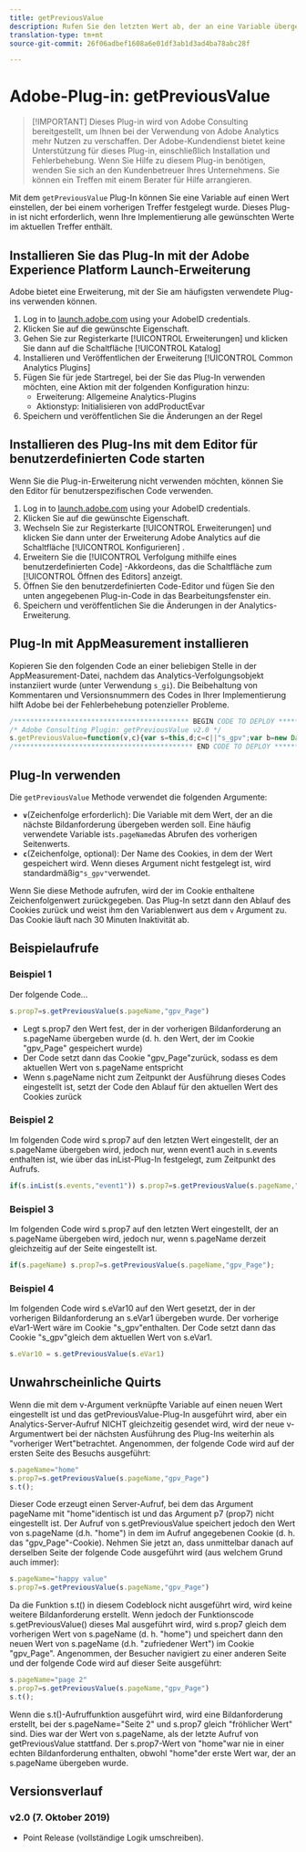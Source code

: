 ```yaml
---
title: getPreviousValue
description: Rufen Sie den letzten Wert ab, der an eine Variable übergeben wird.
translation-type: tm+mt
source-git-commit: 26f06adbef1608a6e01df3ab1d3ad4ba78abc28f

---
```



# Adobe-Plug-in: getPreviousValue

> [!IMPORTANT] Dieses Plug-in wird von Adobe Consulting bereitgestellt, um Ihnen bei der Verwendung von Adobe Analytics mehr Nutzen zu verschaffen. Der Adobe-Kundendienst bietet keine Unterstützung für dieses Plug-in, einschließlich Installation und Fehlerbehebung. Wenn Sie Hilfe zu diesem Plug-in benötigen, wenden Sie sich an den Kundenbetreuer Ihres Unternehmens. Sie können ein Treffen mit einem Berater für Hilfe arrangieren.

Mit dem `getPreviousValue` Plug-In können Sie eine Variable auf einen Wert einstellen, der bei einem vorherigen Treffer festgelegt wurde. Dieses Plug-in ist nicht erforderlich, wenn Ihre Implementierung alle gewünschten Werte im aktuellen Treffer enthält.

## Installieren Sie das Plug-In mit der Adobe Experience Platform Launch-Erweiterung

Adobe bietet eine Erweiterung, mit der Sie am häufigsten verwendete Plug-ins verwenden können.

1. Log in to [launch.adobe.com](https://launch.adobe.com) using your AdobeID credentials.
1. Klicken Sie auf die gewünschte Eigenschaft.
1. Gehen Sie zur Registerkarte [!UICONTROL Erweiterungen] und klicken Sie dann auf die Schaltfläche [!UICONTROL Katalog]
1. Installieren und Veröffentlichen der Erweiterung [!UICONTROL Common Analytics Plugins]
1. Fügen Sie für jede Startregel, bei der Sie das Plug-In verwenden möchten, eine Aktion mit der folgenden Konfiguration hinzu:
   * Erweiterung: Allgemeine Analytics-Plugins
   * Aktionstyp: Initialisieren von addProductEvar
1. Speichern und veröffentlichen Sie die Änderungen an der Regel

## Installieren des Plug-Ins mit dem Editor für benutzerdefinierten Code starten

Wenn Sie die Plug-in-Erweiterung nicht verwenden möchten, können Sie den Editor für benutzerspezifischen Code verwenden.

1. Log in to [launch.adobe.com](https://launch.adobe.com) using your AdobeID credentials.
1. Klicken Sie auf die gewünschte Eigenschaft.
1. Wechseln Sie zur Registerkarte [!UICONTROL Erweiterungen] und klicken Sie dann unter der Erweiterung Adobe Analytics auf die Schaltfläche [!UICONTROL Konfigurieren] .
1. Erweitern Sie die [!UICONTROL Verfolgung mithilfe eines benutzerdefinierten Code] -Akkordeons, das die Schaltfläche zum [!UICONTROL Öffnen des Editors] anzeigt.
1. Öffnen Sie den benutzerdefinierten Code-Editor und fügen Sie den unten angegebenen Plug-in-Code in das Bearbeitungsfenster ein.
1. Speichern und veröffentlichen Sie die Änderungen in der Analytics-Erweiterung.

## Plug-In mit AppMeasurement installieren

Kopieren Sie den folgenden Code an einer beliebigen Stelle in der AppMeasurement-Datei, nachdem das Analytics-Verfolgungsobjekt instanziiert wurde (unter Verwendung `s_gi`). Die Beibehaltung von Kommentaren und Versionsnummern des Codes in Ihrer Implementierung hilft Adobe bei der Fehlerbehebung potenzieller Probleme.

```js
/******************************************* BEGIN CODE TO DEPLOY *******************************************/
/* Adobe Consulting Plugin: getPreviousValue v2.0 */
s.getPreviousValue=function(v,c){var s=this,d;c=c||"s_gpv";var b=new Date;b.setTime(b.getTime()+18E5);s.c_r(c)&&(d=s.c_r(c)); v?s.c_w(c,v,b):s.c_w(c,d,b);return d};
/******************************************** END CODE TO DEPLOY ********************************************/
```

## Plug-In verwenden

Die `getPreviousValue` Methode verwendet die folgenden Argumente:

* **`v`**(Zeichenfolge erforderlich): Die Variable mit dem Wert, der an die nächste Bildanforderung übergeben werden soll. Eine häufig verwendete Variable ist`s.pageName`das Abrufen des vorherigen Seitenwerts.
* **`c`**(Zeichenfolge, optional): Der Name des Cookies, in dem der Wert gespeichert wird.  Wenn dieses Argument nicht festgelegt ist, wird standardmäßig`"s_gpv"`verwendet.

Wenn Sie diese Methode aufrufen, wird der im Cookie enthaltene Zeichenfolgenwert zurückgegeben. Das Plug-In setzt dann den Ablauf des Cookies zurück und weist ihm den Variablenwert aus dem `v` Argument zu. Das Cookie läuft nach 30 Minuten Inaktivität ab.

## Beispielaufrufe

### Beispiel 1

Der folgende Code...

```js
s.prop7=s.getPreviousValue(s.pageName,"gpv_Page")
```

* Legt s.prop7 den Wert fest, der in der vorherigen Bildanforderung an s.pageName übergeben wurde (d. h. den Wert, der im Cookie &quot;gpv_Page&quot; gespeichert wurde)
* Der Code setzt dann das Cookie &quot;gpv_Page&quot;zurück, sodass es dem aktuellen Wert von s.pageName entspricht
* Wenn s.pageName nicht zum Zeitpunkt der Ausführung dieses Codes eingestellt ist, setzt der Code den Ablauf für den aktuellen Wert des Cookies zurück

### Beispiel 2

Im folgenden Code wird s.prop7 auf den letzten Wert eingestellt, der an s.pageName übergeben wird, jedoch nur, wenn event1 auch in s.events enthalten ist, wie über das inList-Plug-In festgelegt, zum Zeitpunkt des Aufrufs.

```js
if(s.inList(s.events,"event1")) s.prop7=s.getPreviousValue(s.pageName,"gpv_Page");
```

### Beispiel 3

Im folgenden Code wird s.prop7 auf den letzten Wert eingestellt, der an s.pageName übergeben wird, jedoch nur, wenn s.pageName derzeit gleichzeitig auf der Seite eingestellt ist.

```js
if(s.pageName) s.prop7=s.getPreviousValue(s.pageName,"gpv_Page");
```

### Beispiel 4

Im folgenden Code wird s.eVar10 auf den Wert gesetzt, der in der vorherigen Bildanforderung an s.eVar1 übergeben wurde.   Der vorherige eVar1-Wert wäre im Cookie &quot;s_gpv&quot;enthalten.  Der Code setzt dann das Cookie &quot;s_gpv&quot;gleich dem aktuellen Wert von s.eVar1.

```js
s.eVar10 = s.getPreviousValue(s.eVar1)
```

## Unwahrscheinliche Quirts

Wenn die mit dem v-Argument verknüpfte Variable auf einen neuen Wert eingestellt ist und das getPreviousValue-Plug-In ausgeführt wird, aber ein Analytics-Server-Aufruf NICHT gleichzeitig gesendet wird, wird der neue v-Argumentwert bei der nächsten Ausführung des Plug-Ins weiterhin als &quot;vorheriger Wert&quot;betrachtet.
Angenommen, der folgende Code wird auf der ersten Seite des Besuchs ausgeführt:

```js
s.pageName="home"
s.prop7=s.getPreviousValue(s.pageName,"gpv_Page")
s.t();
```

Dieser Code erzeugt einen Server-Aufruf, bei dem das Argument pageName mit &quot;home&quot;identisch ist und das Argument p7 (prop7) nicht eingestellt ist.  Der Aufruf von s.getPreviousValue speichert jedoch den Wert von s.pageName (d.h. &quot;home&quot;) in dem im Aufruf angegebenen Cookie (d. h. das &quot;gpv_Page&quot;-Cookie).
Nehmen Sie jetzt an, dass unmittelbar danach auf derselben Seite der folgende Code ausgeführt wird (aus welchem Grund auch immer):

```js
s.pageName="happy value"
s.prop7=s.getPreviousValue(s.pageName,"gpv_Page")
```

Da die Funktion s.t() in diesem Codeblock nicht ausgeführt wird, wird keine weitere Bildanforderung erstellt.  Wenn jedoch der Funktionscode s.getPreviousValue() dieses Mal ausgeführt wird, wird s.prop7 gleich dem vorherigen Wert von s.pageName (d. h. &quot;home&quot;) und speichert dann den neuen Wert von s.pageName (d.h. &quot;zufriedener Wert&quot;) im Cookie &quot;gpv_Page&quot;.
Angenommen, der Besucher navigiert zu einer anderen Seite und der folgende Code wird auf dieser Seite ausgeführt:

```js
s.pageName="page 2"
s.prop7=s.getPreviousValue(s.pageName,"gpv_Page")
s.t();
```

Wenn die s.t()-Aufruffunktion ausgeführt wird, wird eine Bildanforderung erstellt, bei der s.pageName=&quot;Seite 2&quot; und s.prop7 gleich &quot;fröhlicher Wert&quot; sind. Dies war der Wert von s.pageName, als der letzte Aufruf von getPreviousValue stattfand.   Der s.prop7-Wert von &quot;home&quot;war nie in einer echten Bildanforderung enthalten, obwohl &quot;home&quot;der erste Wert war, der an s.pageName übergeben wurde.

## Versionsverlauf

### v2.0 (7. Oktober 2019)

* Point Release (vollständige Logik umschreiben).
